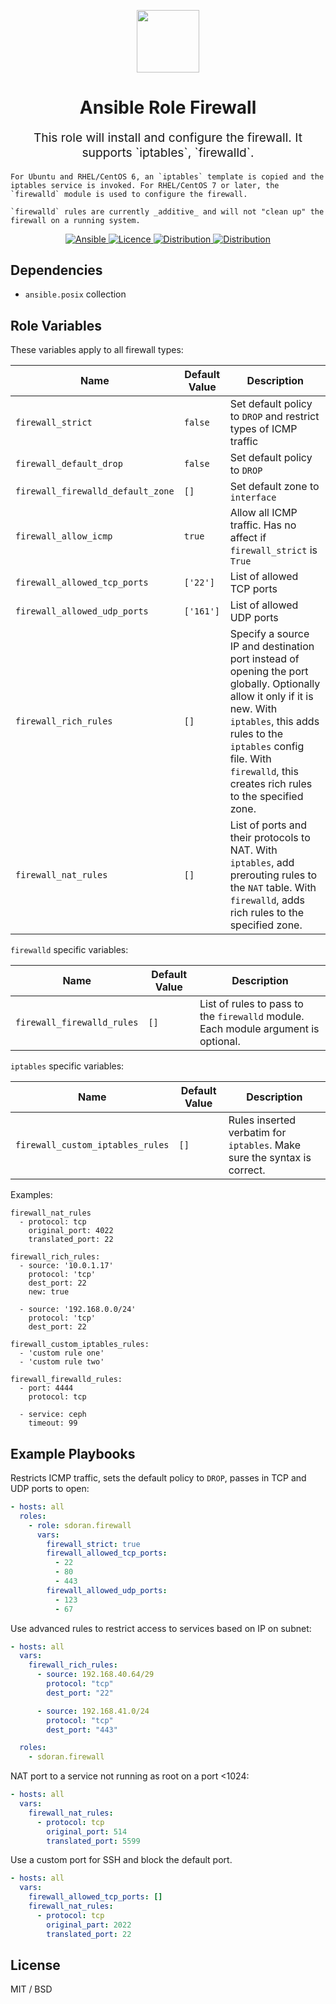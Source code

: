 <p align="center"> <img src="https://user-images.githubusercontent.com/34257858/129839002-15e3f2c7-3f75-46d4-afae-0fd207d7fdde.png" width="100" height="100"></p>

<h1 align="center">
    Ansible Role Firewall
</h1>

<p align="center" style="font-size: 1.2rem;">
    This role will install and configure the firewall. It supports `iptables`, `firewalld`.

    For Ubuntu and RHEL/CentOS 6, an `iptables` template is copied and the iptables service is invoked. For RHEL/CentOS 7 or later, the `firewalld` module is used to configure the firewall.

    `firewalld` rules are currently _additive_ and will not "clean up" the firewall on a running system.

</p>

<p align="center">

<a href="https://www.ansible.com">
  <img src="https://img.shields.io/badge/Ansible-2.10-green?style=flat&logo=ansible" alt="Ansible">
</a>
<a href="LICENSE.md">
  <img src="https://img.shields.io/badge/License-MIT-blue.svg" alt="Licence">
</a>
<a href="https://ubuntu.com/">
  <img src="https://img.shields.io/badge/ubuntu-20.x-orange?style=flat&logo=ubuntu" alt="Distribution">
</a>
<a href="https://www.centos.org/">
  <img src="https://img.shields.io/badge/CentOS-8-green?style=flat&logo=centos" alt="Distribution">
</a>

## Dependencies

- `ansible.posix` collection

## Role Variables

These variables apply to all firewall types:

| Name                              | Default Value | Description                                                                                                                                                                                                                                            |
| --------------------------------- | ------------- | ------------------------------------------------------------------------------------------------------------------------------------------------------------------------------------------------------------------------------------------------------ |
| `firewall_strict`                 | `false`       | Set default policy to `DROP` and restrict types of ICMP traffic                                                                                                                                                                                        |
| `firewall_default_drop`           | `false`       | Set default policy to `DROP`                                                                                                                                                                                                                           |
| `firewall_firewalld_default_zone` | `[]`          | Set default zone to `interface`                                                                                                                                                                                                                        |
| `firewall_allow_icmp`             | `true`        | Allow all ICMP traffic. Has no affect if `firewall_strict` is `True`                                                                                                                                                                                   |
| `firewall_allowed_tcp_ports`      | `['22']`      | List of allowed TCP ports                                                                                                                                                                                                                              |
| `firewall_allowed_udp_ports`      | `['161'] `    | List of allowed UDP ports                                                                                                                                                                                                                              |
| `firewall_rich_rules`             | `[]`          | Specify a source IP and destination port instead of opening the port globally. Optionally allow it only if it is new. With `iptables`, this adds rules to the `iptables` config file. With `firewalld`, this creates rich rules to the specified zone. |
| `firewall_nat_rules`              | `[]`          | List of ports and their protocols to NAT. With `iptables`, add prerouting rules to the `NAT` table. With `firewalld`, adds rich rules to the specified zone.                                                                                           |

`firewalld` specific variables:

| Name                       | Default Value | Description                                                                        |
| -------------------------- | ------------- | ---------------------------------------------------------------------------------- |
| `firewall_firewalld_rules` | `[]`          | List of rules to pass to the `firewalld` module. Each module argument is optional. |

`iptables` specific variables:

| Name                             | Default Value | Description                                                              |
| -------------------------------- | ------------- | ------------------------------------------------------------------------ |
| `firewall_custom_iptables_rules` | `[]`          | Rules inserted verbatim for `iptables`. Make sure the syntax is correct. |

Examples:

    firewall_nat_rules
      - protocol: tcp
        original_port: 4022
        translated_port: 22

    firewall_rich_rules:
      - source: '10.0.1.17'
        protocol: 'tcp'
        dest_port: 22
        new: true

      - source: '192.168.0.0/24'
        protocol: 'tcp'
        dest_port: 22

    firewall_custom_iptables_rules:
      - 'custom rule one'
      - 'custom rule two'

    firewall_firewalld_rules:
      - port: 4444
        protocol: tcp

      - service: ceph
        timeout: 99

## Example Playbooks

Restricts ICMP traffic, sets the default policy to `DROP`, passes in TCP and UDP ports to open:

```yaml
- hosts: all
  roles:
    - role: sdoran.firewall
      vars:
        firewall_strict: true
        firewall_allowed_tcp_ports:
          - 22
          - 80
          - 443
        firewall_allowed_udp_ports:
          - 123
          - 67
```

Use advanced rules to restrict access to services based on IP on subnet:

```yaml
- hosts: all
  vars:
    firewall_rich_rules:
      - source: 192.168.40.64/29
        protocol: "tcp"
        dest_port: "22"

      - source: 192.168.41.0/24
        protocol: "tcp"
        dest_port: "443"

  roles:
    - sdoran.firewall
```

NAT port to a service not running as root on a port <1024:

```yaml
- hosts: all
  vars:
    firewall_nat_rules:
      - protocol: tcp
        original_port: 514
        translated_port: 5599
```

Use a custom port for SSH and block the default port.

```yaml
- hosts: all
  vars:
    firewall_allowed_tcp_ports: []
    firewall_nat_rules:
      - protocol: tcp
        original_part: 2022
        translated_port: 22
```

## License

MIT / BSD
